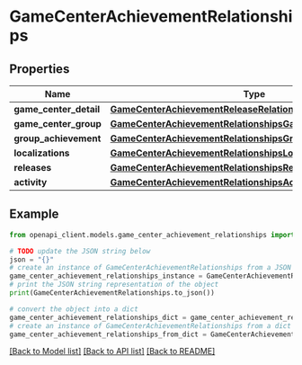 # GameCenterAchievementRelationships


## Properties

Name | Type | Description | Notes
------------ | ------------- | ------------- | -------------
**game_center_detail** | [**GameCenterAchievementReleaseRelationshipsGameCenterDetail**](GameCenterAchievementReleaseRelationshipsGameCenterDetail.md) |  | [optional] 
**game_center_group** | [**GameCenterAchievementRelationshipsGameCenterGroup**](GameCenterAchievementRelationshipsGameCenterGroup.md) |  | [optional] 
**group_achievement** | [**GameCenterAchievementRelationshipsGroupAchievement**](GameCenterAchievementRelationshipsGroupAchievement.md) |  | [optional] 
**localizations** | [**GameCenterAchievementRelationshipsLocalizations**](GameCenterAchievementRelationshipsLocalizations.md) |  | [optional] 
**releases** | [**GameCenterAchievementRelationshipsReleases**](GameCenterAchievementRelationshipsReleases.md) |  | [optional] 
**activity** | [**GameCenterAchievementRelationshipsActivity**](GameCenterAchievementRelationshipsActivity.md) |  | [optional] 

## Example

```python
from openapi_client.models.game_center_achievement_relationships import GameCenterAchievementRelationships

# TODO update the JSON string below
json = "{}"
# create an instance of GameCenterAchievementRelationships from a JSON string
game_center_achievement_relationships_instance = GameCenterAchievementRelationships.from_json(json)
# print the JSON string representation of the object
print(GameCenterAchievementRelationships.to_json())

# convert the object into a dict
game_center_achievement_relationships_dict = game_center_achievement_relationships_instance.to_dict()
# create an instance of GameCenterAchievementRelationships from a dict
game_center_achievement_relationships_from_dict = GameCenterAchievementRelationships.from_dict(game_center_achievement_relationships_dict)
```
[[Back to Model list]](../README.md#documentation-for-models) [[Back to API list]](../README.md#documentation-for-api-endpoints) [[Back to README]](../README.md)


